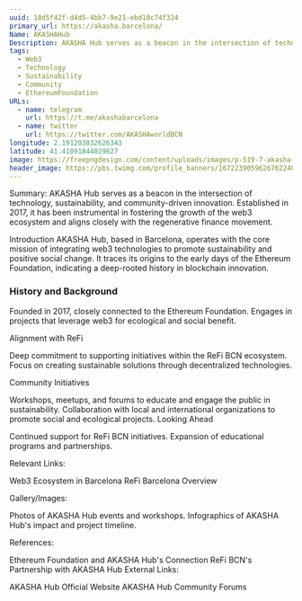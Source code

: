 ```yaml
---
uuid: 18d5f42f-d4d5-4bb7-9e21-ebd10c74f324
primary_url: https://akasha.barcelona/
Name: AKASHAHub
Description: AKASHA Hub serves as a beacon in the intersection of technology, sustainability, and community-driven innovation. Established in 2017, it has been instrumental in fostering the growth of the web3 ecosystem and aligns closely with the regenerative finance movement.
tags:
  - Web3
  - Technology
  - Sustainability
  - Community
  - EthereumFoundation
URLs:
  - name: telegram
    url: https://t.me/akashabarcelona
  - name: twitter
    url: https://twitter.com/AKASHAworldBCN
longitude: 2.191203832626343
latitude: 41.41091844029827
image: https://freepngdesign.com/content/uploads/images/p-519-7-akasha-logo-png-transparent-logo-140992868012.png
header_image: https://pbs.twimg.com/profile_banners/1672239059626762240/1690210870/1500x500
---
```



Summary:
AKASHA Hub serves as a beacon in the intersection of technology, sustainability, and community-driven innovation. Established in 2017, it has been instrumental in fostering the growth of the web3 ecosystem and aligns closely with the regenerative finance movement.



Introduction
AKASHA Hub, based in Barcelona, operates with the core mission of integrating web3 technologies to promote sustainability and positive social change. It traces its origins to the early days of the Ethereum Foundation, indicating a deep-rooted history in blockchain innovation.

### History and Background

Founded in 2017, closely connected to the Ethereum Foundation.
Engages in projects that leverage web3 for ecological and social benefit.

Alignment with ReFi

Deep commitment to supporting initiatives within the ReFi BCN ecosystem.
Focus on creating sustainable solutions through decentralized technologies.

Community Initiatives

Workshops, meetups, and forums to educate and engage the public in sustainability.
Collaboration with local and international organizations to promote social and ecological projects.
Looking Ahead

Continued support for ReFi BCN initiatives.
Expansion of educational programs and partnerships.

Relevant Links:

Web3 Ecosystem in Barcelona
ReFi Barcelona Overview

Gallery/Images:

Photos of AKASHA Hub events and workshops.
Infographics of AKASHA Hub's impact and project timeline.

References:

Ethereum Foundation and AKASHA Hub's Connection
ReFi BCN's Partnership with AKASHA Hub
External Links:

AKASHA Hub Official Website
AKASHA Hub Community Forums